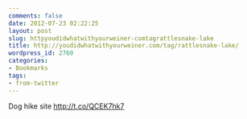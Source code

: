 ```yaml
---
comments: false
date: 2012-07-23 02:22:25
layout: post
slug: httpyoudidwhatwithyourweiner-comtagrattlesnake-lake
title: http://youdidwhatwithyourweiner.com/tag/rattlesnake-lake/
wordpress_id: 2760
categories:
- Bookmarks
tags:
- from-twitter
---
```


Dog hike site http://t.co/QCEK7hk7
